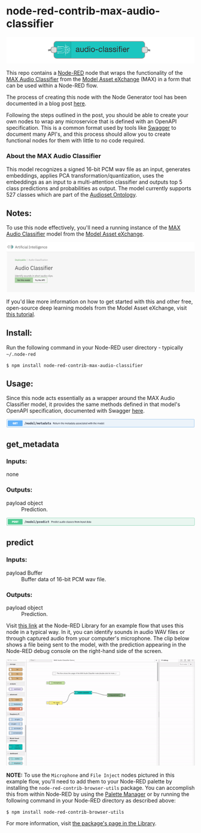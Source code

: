node-red-contrib-max-audio-classifier
=====================
![Audio Classifier Node](./assets/audio-node.png)

This repo contains a [Node-RED](https://nodered.org/) node that wraps the functionality of the [MAX Audio Classifier](https://developer.ibm.com/exchanges/models/all/max-audio-classifier/) from the [Model Asset eXchange](https://developer.ibm.com/exchanges/models/) (MAX) in a form that can be used within a Node-RED flow.

The process of creating this node with the Node Generator tool has been documented in a blog post [here](https://medium.com/ibm-watson-data-lab/creating-custom-node-red-nodes-for-your-api-the-easy-way-10770ccd8923). 

Following the steps outlined in the post, you should be able to create your own nodes to wrap any microservice that is defined with an OpenAPI specification. This is a common format used by tools like [Swagger](https://swagger.io/) to document many API's, and this process should allow you to create functional nodes for them with little to no code required.

### About the MAX Audio Classifier
This model recognizes a signed 16-bit PCM wav file as an input, generates embeddings, applies PCA transformation/quantization, uses the embeddings as an input to a multi-attention classifier and outputs top 5 class predictions and probabilities as output. The model currently supports 527 classes which are part of the [Audioset Ontology](https://research.google.com/audioset/ontology/index.html).


Notes:
----
To use this node effectively, you'll need a running instance of the [MAX Audio Classifier](https://developer.ibm.com/exchanges/models/all/max-audio-classifier/) model from the [Model Asset eXchange](https://developer.ibm.com/exchanges/models/). 

![Audio Classifier Model](./assets/try-the-api-cropped.png)

If you'd like more information on how to get started with this and other free, open-source deep learning models from the Model Asset eXchange, visit [this tutorial](https://developer.ibm.com/tutorials/getting-started-with-the-ibm-code-model-asset-exchange/).

Install:
-------
Run the following command in your Node-RED user directory - typically `~/.node-red`

``` shell
$ npm install node-red-contrib-max-audio-classifier
```

Usage:
-----
Since this node acts essentially as a wrapper around the MAX Audio Classifier model, it provides the same methods defined in that model's OpenAPI specification, documented with Swagger [here](http://max-audio-classifier.max.us-south.containers.appdomain.cloud/). 

<html>
<img src="./assets/get_metadata.png">
<h2>get_metadata</h2>
<h3>Inputs:</h3>
<dl class="message-properties">
    <dt><span class="property-type">none</span></dt>
</dl>
<h3>Outputs:</h3>
<dl class="message-properties">
    <dt>payload <span class="property-type">object</span></dt>
    <dd>Prediction.</dd>
</dl>

<img src="./assets/predict.png">
<h2>predict</h2>
<h3>Inputs:</h3>
<dl class="message-properties">
    <dt>payload <span class="property-type">Buffer</span></dt>
    <dd>Buffer data of 16-bit PCM wav file.</dd>
</dl>
<h3>Outputs:</h3>
<dl class="message-properties">
    <dt>payload <span class="property-type">object</span></dt>
    <dd>Prediction.</dd>
</dl>

</html>

Visit [this link](https://flows.nodered.org/flow/cd64d4bb78a7984f15b3cfa5ac97ae55) at the Node-RED Library for an example flow that uses this node in a typical way. In it, you can identify sounds in audio WAV files or through captured audio from your computer's microphone. The clip below shows a file being sent to the model, with the prediction appearing in the Node-RED debug console on the right-hand side of the screen.  

![Example Node-RED Flow](./assets/animated-audio-demo.gif)

**NOTE:** To use the `Microphone` and `File Inject` nodes pictured in this example flow, you'll need to add them to your Node-RED palette by installing the `node-red-contrib-browser-utils` package. You can accomplish this from within Node-RED by using the [Palette Manager](https://nodered.org/docs/user-guide/editor/palette/manager) or by running the following command in your Node-RED directory as described above:
``` shell
$ npm install node-red-contrib-browser-utils
```

For more information, visit [the package's page in the Library](https://flows.nodered.org/node/node-red-contrib-browser-utils).